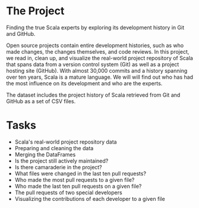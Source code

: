 # The Project
Finding the true Scala experts by exploring its development history in Git and GitHub.

Open source projects contain entire development histories, such as who made changes, the changes themselves, and code reviews. In this project, we read in, clean up, and visualize the real-world project repository of Scala that spans data from a version control system (Git) as well as a project hosting site (GitHub). With almost 30,000 commits and a history spanning over ten years, Scala is a mature language. We will will find out who has had the most influence on its development and who are the experts.

The dataset includes the project history of Scala retrieved from Git and GitHub as a set of CSV files.

# Tasks

- Scala's real-world project repository data
- Preparing and cleaning the data
- Merging the DataFrames
- Is the project still actively maintained?
- Is there camaraderie in the project?
- What files were changed in the last ten pull requests?
- Who made the most pull requests to a given file?
- Who made the last ten pull requests on a given file?
- The pull requests of two special developers
- Visualizing the contributions of each developer to a given file
